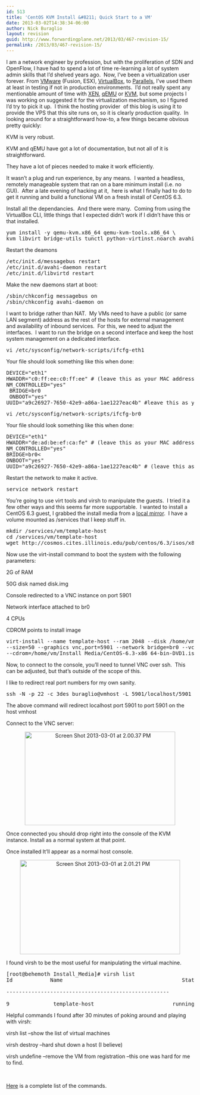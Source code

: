 ```yaml
---
id: 513
title: 'CentOS KVM Install &#8211; Quick Start to a VM'
date: 2013-03-02T14:38:34-06:00
author: Nick Buraglio
layout: revision
guid: http://www.forwardingplane.net/2013/03/467-revision-15/
permalink: /2013/03/467-revision-15/
---
```

I am a network engineer by profession, but with the proliferation of SDN and OpenFlow, I have had to spend a lot of time re-learning a lot of system admin skills that I&#8217;d shelved years ago.  Now, I&#8217;ve been a virtualization user forever. From <a href="http://www.vmware.com" target="_blank">VMware</a> (Fusion, ESX), <a href="https://www.virtualbox.org" target="_blank">VirtualBox</a>, to <a href="www.parallels.com" target="_blank">Parallels</a>, I&#8217;ve used them at least in testing if not in production environments.  I&#8217;d not really spent any mentionable amount of time with <a href="http://www.xen.org" target="_blank">XEN</a>, <a href="http://www.qemu.org" target="_blank">qEMU</a> or <a href="www.linux-kvm.org" target="_blank">KVM</a>, but some projects I was working on suggested it for the virtualization mechanism, so I figured I&#8217;d try to pick it up.  I think the hosting provider  of this blog is using it to provide the VPS that this site runs on, so it is clearly production quality.  In looking around for a straightforward how-to, a few things became obvious pretty quickly:

KVM is very robust.

KVM and qEMU have got a lot of documentation, but not all of it is straightforward.

They have a lot of pieces needed to make it work efficiently.

It wasn&#8217;t a plug and run experience, by any means.  I wanted a headless, remotely manageable system that ran on a bare minimum install (i.e. no GUI).  After a late evening of hacking at it,  here is what I finally had to do to get it running and build a functional VM on a fresh install of CentOS 6.3.

Install all the dependancies.  And there were many.  Coming from using the VirtualBox CLI, little things that I expected didn&#8217;t work if I didn&#8217;t have this or that installed.

<pre>yum install -y qemu-kvm.x86_64 qemu-kvm-tools.x86_64 \
kvm libvirt bridge-utils tunctl python-virtinst.noarch avahi</pre>

Restart the deamons

<pre>/etc/init.d/messagebus restart
/etc/init.d/avahi-daemon restart
/etc/init.d/libvirtd restart</pre>

Make the new daemons start at boot:

<pre>/sbin/chkconfig messagebus on
/sbin/chkconfig avahi-daemon on</pre>

<div>
</div>

<div>
  I want to bridge rather than NAT.  My VMs need to have a public (or same LAN segment) address as the rest of the hosts for external management and availability of inbound services.  For this, we need to adjust the interfaces.  I want to run the bridge on a second interface and keep the host system management on a dedicated interface.
</div>

<pre>vi /etc/sysconfig/network-scripts/ifcfg-eth1</pre>

Your file should look something like this when done:

<pre>DEVICE="eth1"
HWADDR="c0:ff:ee:c0:ff:ee" # (leave this as your MAC address)
NM_CONTROLLED="yes"
 BRIDGE=br0
 ONBOOT="yes"
UUID="a9c26927-7650-42e9-a86a-1ae1227eac4b" #leave this as your UUID)</pre>

<pre>vi /etc/sysconfig/network-scripts/ifcfg-br0</pre>

<div>
</div>

<div>
  Your file should look something like this when done:
</div>

<div>
</div>

<pre>DEVICE="eth1"
HWADDR="de:ad:be:ef:ca:fe" # (leave this as your MAC address)
NM_CONTROLLED="yes"
BRIDGE=br0&lt;
ONBOOT="yes"
UUID="a9c26927-7650-42e9-a86a-1ae1227eac4b" # (leave this as your UUID)</pre>

<div>
</div>

<div>
  Restart the network to make it active.
</div>

<div>
</div>

<pre>service network restart</pre>

You&#8217;re going to use virt tools and virsh to manipulate the guests.  I tried it a few other ways and this seems far more supportable.  I wanted to install a CentOS 6.3 guest, I grabbed the install media from a <a href="http://cosmos.cites.illinois.edu/pub/centos/6.3/isos/x86_64/" target="_blank">local mirror</a>.  I have a volume mounted as /services that I keep stuff in.

<pre>mkdir /services/vm/template-host
cd /services/vm/template-host
wget http://cosmos.cites.illinois.edu/pub/centos/6.3/isos/x86_64/CentOS-6.3-x86_64-bin-DVD1.iso</pre>

Now use the virt-install command to boot the system with the following parameters:

2G of RAM

50G disk named disk.img

Console redirected to a VNC instance on port 5901

Network interface attached to br0

4 CPUs

CDROM points to install image

<pre>virt-install --name template-host --ram 2048 --disk /home/vm/template-host/disk.img \
--size=50 --graphics vnc,port=5901 --network bridge=br0 --vcpus=4 --os-type=linux \
--cdrom=/home/vm/Install_Media/CentOS-6.3-x86_64-bin-DVD1.iso</pre>

Now, to connect to the console, you&#8217;ll need to tunnel VNC over ssh.  This can be adjusted, but that&#8217;s outside of the scope of this.

I like to redirect real port numbers for my own sanity.

<pre>ssh -N -p 22 -c 3des buraglio@vmhost -L 5901/localhost/5901</pre>

The above command will redirect localhost port 5901 to port 5901 on the host vmhost

Connect to the VNC server:

<p style="text-align: center;">
  <a href="http://www.forwardingplane.net/wp-content/uploads/2013/03/Screen-Shot-2013-03-01-at-2.00.37-PM.png"><img class="aligncenter  wp-image-470" alt="Screen Shot 2013-03-01 at 2.00.37 PM" src="http://www.forwardingplane.net/wp-content/uploads/2013/03/Screen-Shot-2013-03-01-at-2.00.37-PM.png" width="404" height="251" srcset="http://www.forwardingplane.net/wp-content/uploads/2013/03/Screen-Shot-2013-03-01-at-2.00.37-PM.png 505w, http://www.forwardingplane.net/wp-content/uploads/2013/03/Screen-Shot-2013-03-01-at-2.00.37-PM-300x186.png 300w" sizes="(max-width: 404px) 100vw, 404px" /></a>
</p>

<p style="text-align: left;">
  Once connected you should drop right into the console of the KVM instance. Install as a normal system at that point.
</p>

<p style="text-align: left;">
  Once installed It&#8217;ll appear as a normal host console.
</p>

<p style="text-align: center;">
  <a href="http://www.forwardingplane.net/wp-content/uploads/2013/03/Screen-Shot-2013-03-01-at-2.01.21-PM.png"><img class="aligncenter  wp-image-469" alt="Screen Shot 2013-03-01 at 2.01.21 PM" src="http://www.forwardingplane.net/wp-content/uploads/2013/03/Screen-Shot-2013-03-01-at-2.01.21-PM.png" width="430" height="253" srcset="http://www.forwardingplane.net/wp-content/uploads/2013/03/Screen-Shot-2013-03-01-at-2.01.21-PM.png 717w, http://www.forwardingplane.net/wp-content/uploads/2013/03/Screen-Shot-2013-03-01-at-2.01.21-PM-300x176.png 300w, http://www.forwardingplane.net/wp-content/uploads/2013/03/Screen-Shot-2013-03-01-at-2.01.21-PM-550x323.png 550w" sizes="(max-width: 430px) 100vw, 430px" /></a>
</p>

<p style="text-align: left;">
  I found virsh to be the most useful for manipulating the virtual machine.
</p>

<pre>[root@behemoth Install_Media]# virsh list
Id            Name                                      State

----------------------------------------------------

9              template-host                         running
</pre>

Helpful commands I found after 30 minutes of poking around and playing with virsh:

virsh list &#8211;show the list of virtual machines

virsh destroy <vm name> &#8211;hard shut down a host (I believe)

virsh undefine <vm name> &#8211;remove the VM from registration &#8211;this one was hard for me to find.

&nbsp;

<a title="KVM virsh command reference" href="http://www.forwardingplane.net/unix/kvm-virsh-command-referenc/" target="_blank">Here</a> is a complete list of the commands.